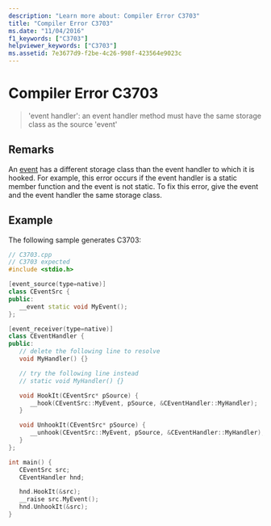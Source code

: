 ```yaml
---
description: "Learn more about: Compiler Error C3703"
title: "Compiler Error C3703"
ms.date: "11/04/2016"
f1_keywords: ["C3703"]
helpviewer_keywords: ["C3703"]
ms.assetid: 7e3677d9-f2be-4c26-998f-423564e9023c
---
```

# Compiler Error C3703

> 'event handler': an event handler method must have the same storage class as the source 'event'

## Remarks

An [event](../../cpp/event-handling.md) has a different storage class than the event handler to which it is hooked. For example, this error occurs if the event handler is a static member function and the event is not static. To fix this error, give the event and the event handler the same storage class.

## Example

The following sample generates C3703:

```cpp
// C3703.cpp
// C3703 expected
#include <stdio.h>

[event_source(type=native)]
class CEventSrc {
public:
   __event static void MyEvent();
};

[event_receiver(type=native)]
class CEventHandler {
public:
   // delete the following line to resolve
   void MyHandler() {}

   // try the following line instead
   // static void MyHandler() {}

   void HookIt(CEventSrc* pSource) {
      __hook(CEventSrc::MyEvent, pSource, &CEventHandler::MyHandler);
   }

   void UnhookIt(CEventSrc* pSource) {
      __unhook(CEventSrc::MyEvent, pSource, &CEventHandler::MyHandler);
   }
};

int main() {
   CEventSrc src;
   CEventHandler hnd;

   hnd.HookIt(&src);
   __raise src.MyEvent();
   hnd.UnhookIt(&src);
}
```
